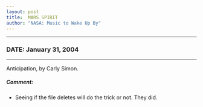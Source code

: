 ```yaml
---
layout: post
title:  MARS SPIRIT
author: "NASA: Music to Wake Up By"
---
```


----
### DATE: January 31, 2004
----
Anticipation, by Carly Simon.

##### Comment:
* Seeing if the file deletes will do the trick or not. They did.
